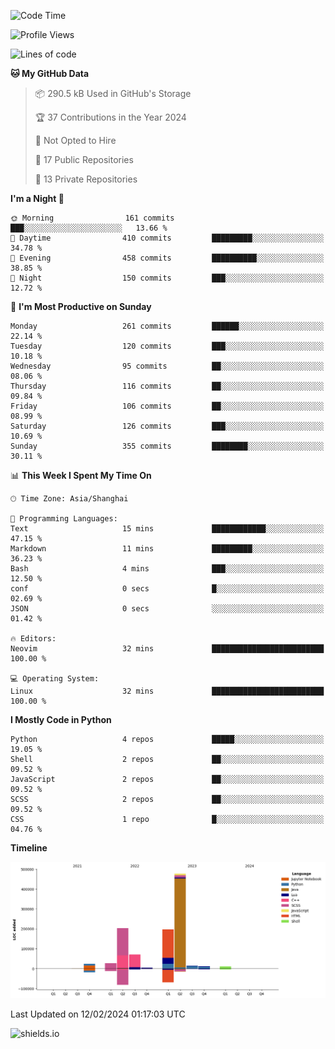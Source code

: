 <!--START_SECTION:waka-->
![Code Time](http://img.shields.io/badge/Code%20Time-374%20hrs%2046%20mins-blue)

![Profile Views](http://img.shields.io/badge/Profile%20Views-0-blue)

![Lines of code](https://img.shields.io/badge/From%20Hello%20World%20I%27ve%20Written-1.0%20million%20lines%20of%20code-blue)

**🐱 My GitHub Data** 

> 📦 290.5 kB Used in GitHub's Storage 
 > 
> 🏆 37 Contributions in the Year 2024
 > 
> 🚫 Not Opted to Hire
 > 
> 📜 17 Public Repositories 
 > 
> 🔑 13 Private Repositories 
 > 
**I'm a Night 🦉** 

```text
🌞 Morning                161 commits         ███░░░░░░░░░░░░░░░░░░░░░░   13.66 % 
🌆 Daytime                410 commits         █████████░░░░░░░░░░░░░░░░   34.78 % 
🌃 Evening                458 commits         ██████████░░░░░░░░░░░░░░░   38.85 % 
🌙 Night                  150 commits         ███░░░░░░░░░░░░░░░░░░░░░░   12.72 % 
```
📅 **I'm Most Productive on Sunday** 

```text
Monday                   261 commits         ██████░░░░░░░░░░░░░░░░░░░   22.14 % 
Tuesday                  120 commits         ███░░░░░░░░░░░░░░░░░░░░░░   10.18 % 
Wednesday                95 commits          ██░░░░░░░░░░░░░░░░░░░░░░░   08.06 % 
Thursday                 116 commits         ██░░░░░░░░░░░░░░░░░░░░░░░   09.84 % 
Friday                   106 commits         ██░░░░░░░░░░░░░░░░░░░░░░░   08.99 % 
Saturday                 126 commits         ███░░░░░░░░░░░░░░░░░░░░░░   10.69 % 
Sunday                   355 commits         ████████░░░░░░░░░░░░░░░░░   30.11 % 
```


📊 **This Week I Spent My Time On** 

```text
🕑︎ Time Zone: Asia/Shanghai

💬 Programming Languages: 
Text                     15 mins             ████████████░░░░░░░░░░░░░   47.15 % 
Markdown                 11 mins             █████████░░░░░░░░░░░░░░░░   36.23 % 
Bash                     4 mins              ███░░░░░░░░░░░░░░░░░░░░░░   12.50 % 
conf                     0 secs              █░░░░░░░░░░░░░░░░░░░░░░░░   02.69 % 
JSON                     0 secs              ░░░░░░░░░░░░░░░░░░░░░░░░░   01.42 % 

🔥 Editors: 
Neovim                   32 mins             █████████████████████████   100.00 % 

💻 Operating System: 
Linux                    32 mins             █████████████████████████   100.00 % 
```

**I Mostly Code in Python** 

```text
Python                   4 repos             █████░░░░░░░░░░░░░░░░░░░░   19.05 % 
Shell                    2 repos             ██░░░░░░░░░░░░░░░░░░░░░░░   09.52 % 
JavaScript               2 repos             ██░░░░░░░░░░░░░░░░░░░░░░░   09.52 % 
SCSS                     2 repos             ██░░░░░░░░░░░░░░░░░░░░░░░   09.52 % 
CSS                      1 repo              █░░░░░░░░░░░░░░░░░░░░░░░░   04.76 % 
```



**Timeline**

![Lines of Code chart](https://raw.githubusercontent.com/kopp4/kopp4/main/assets/bar_graph.png)


 Last Updated on 12/02/2024 01:17:03 UTC
<!--END_SECTION:waka-->
![shields.io](https://img.shields.io/github/commit-activity/w/kopp4/kopp4?color=g&label=abusing%20bot&style=flat-square)
